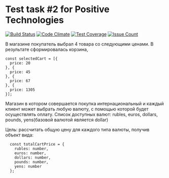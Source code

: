 Test task #2 for Positive Technologies
=

[![Build Status](https://travis-ci.org/AlekseyLeshko/pt-test-task-2.svg?branch=master)](https://travis-ci.org/AlekseyLeshko/pt-test-task-2)
[![Code Climate](https://codeclimate.com/github/AlekseyLeshko/pt-test-task-2/badges/gpa.svg)](https://codeclimate.com/github/AlekseyLeshko/pt-test-task-2)
[![Test Coverage](https://codeclimate.com/github/AlekseyLeshko/pt-test-task-2/badges/coverage.svg)](https://codeclimate.com/github/AlekseyLeshko/pt-test-task-2/coverage)
[![Issue Count](https://codeclimate.com/github/AlekseyLeshko/pt-test-task-2/badges/issue_count.svg)](https://codeclimate.com/github/AlekseyLeshko/pt-test-task-2)

В магазине покупатель выбрал 4 товара со следующими ценами.
В результате сформировалась корзина,
```
const selectedCart = [{
  price: 20
}, {
  price: 45
}, {
  price: 67
}, {
  price: 1305
}];
```
Магазин в котором совершается покупка интернациональный и каждый клиент может выбрать любую валюту, с помощью которой будет осуществлять оплату.
Список доступных валют:
rubles, euros, dollars, pounds, yens(базовой валютой является dollar)

Цель: рассчитать общую цену для каждого типа валюты, получив объект вида:
```
  const totalCartPrice = {
    rubles: number,
    euros: number,
    dollars: number,
    pounds: number,
    yens: number
  };
```
